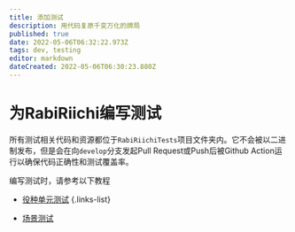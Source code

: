 ```yaml
---
title: 添加测试
description: 用代码复原千变万化的牌局
published: true
date: 2022-05-06T06:32:22.973Z
tags: dev, testing
editor: markdown
dateCreated: 2022-05-06T06:30:23.880Z
---
```


# 为RabiRiichi编写测试

所有测试相关代码和资源都位于`RabiRiichiTests`项目文件夹内。它不会被以二进制发布，但是会在向`develop`分支发起Pull Request或Push后被Github Action运行以确保代码正确性和测试覆盖率。

编写测试时，请参考以下教程

- [役种单元测试](/zh/develop/testing/yaku-unit-test)
{.links-list}

- [场景测试](/zh/develop/testing/scenario-test)